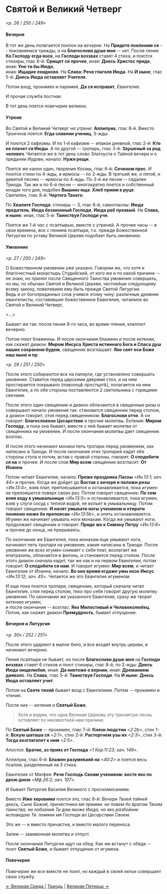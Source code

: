 
# Святой и Великий Четверг

<*p. 26 / 250 / 249*>

#### Вечерня

В тот же день полагается поклон на *вечерне*. На **Придете поклоним ся** -- покланяемся трижды, а на 
**Благослови душе моя** -- нет. После пения **Ко Господу егда воск**, на **Господи воззвах** ставят 4 стиха, 
и поются стихиры, глас 6-й: **Срищет ся прочее**, иная: **Днесь Христос приде**, иная: **Уне ти бы Июдо**,  
иная: **Ищадие ехидново**. На **Слава: Рече глаголя Июда**. На **И ныне**, глас 5-й: 
**Днесь Июда оставляет Учителя**.  

Потом вход, прокимен и паремия, **Да ся исправит**, Евангелие. 

И прочая служба постная. 

В тот день поется *повечерие великое*. 

#### Утреня

Во Святой и Великий Четверг *на утрене*: **Аллилуиа**, глас 8-й. Вместо Троичнов поется: **Егда славнии учениц**, 
3-жды. 

И поются 2 кафизмы. 
И по 1-й кафизме -- ипакои дневной, глас 2-й: **Кто не плачет ся Июды**. 
А по другой -- тропарь, глас 3-й: **Заушеный за род человеч**. 
Читается же в тот день слово Златоуста о Тайной вечери и о предании Иудове, начало: **Нужя рещи**.  

Поется же канон один, творение Космы, глас 6-й: **Сеченом прес**. И поются стихи по 4-жды, а ирмосы -- 
по 2-жды. В третьей же, и пятой, и девятой песнях -- ирмосы по 4-жды. 
По 3-й же песни -- седален Триоди. 
Так же и по 6-й песни -- многократно поется и собственный кондак того дня, подобен **Вышних ища**: 
**Хлеб приим в руце**.   
Светилен, глас 8-й: **Чертога Твоего**. 

По **Хвалите Господа**: стихиры -- 3, глас 6-й, самогласны: **Июда предатель**, **Июда безаконный Господи**, 
**Июда раб лукавый**. На **Слава, и ныне:** иная, глас 5-й: **Таинствуя Господи уче**. 

Поется же *1-й час* с псалтырью, вместе с утреней. А прочие часы -- в свои времена, все с пением псалтыри, 
т.к. прежде Божественной Литургии по уставу Великой Церкви подобает быть омовению.  

#### Умовение

<*p. 27 / 250 / 249*>

О Божественном умовении уже указано. Говорим же, что хотя и благочестный монастырь Студийский, от кого же 
и по какой причине -- не знаю, но принял после Священного Таинства умовение совершать, но мы, по обычаю 
Святой и Великой Церкви, честнейше следующему всему закону, повелеваем ему быть прежде Святой Литургии.  
Ведь и от богопреданных слов учимся этому чину: различные древние евангелисты, составившие божественное 
Евангелие, читаемое во Святой и Великий Четверг, 

<...> 

Бывает же так: после пения 9-го часа, во время чтения, клеплют вечерню. 

Потом поют блаженны. И после окончания блаженн и после ектении, как скажет диакон: **Миром Иисуса Христа 
истиннаго Бога и Спаса душ наших сохранени будем**, священник возглашает: **Яко свят еси Боже наш ныне и пр**. 

<*p. 29 / 251 / 250*>

После этого собираются все на паперти, где установлено совершать умовение. Ставится перед царскими дверями
стол, и на нем простирается покрывало (*паволоцѣ простьртѣ*), полагается на нем Евангелие, а по обе стороны 
поставляются 2 светильника с горящими свечами. 

После этого один священник и диакон облачаются в священные ризы и совершают начало умовения так: становится 
священник перед столом, а диакон говорит, стоя перед священником: **Благослови отче**. А он говорит: 
**Благословено Цесарствие** и прочие молитвы. Ектения: **Миром Господу**, и пока она бывает, вместе с ней
бывает молитва от священника на умовение. И после окончания молитвы дает священник возглас. 

И после этого начинают монахи петь тропари перед умовением, как написано в Триоди. И после окончания 
этих тропарей кадит обе стороны стола и потом, встав с правой стороны, говорит: **О сподобити ся на** и прочее. 
И после слов **Мир всем** священник возгласит: **От Иоанна**. 

Потом читает Евангелие, начало: **Преже праздника Пасхы** <*Ин.13:1; зач. 44*> и прочее. Когда же дойдет 
до **Востав с вечеря и положи ризы** <*Ин.13:4*>, взяв плат, препоясывается и останавливается, пока игумен 
не препояшется поверх своих риз. Потом говорит священник: **По сем влия воду в умывальницю** <*Ин.13:5*> 
и останавливается, пока игумен, взяв у слуги сосуд с теплой водой, не вольет в умывальницу. Потом говорит 
священник: **И начят умывати ногы учеником и отирати понявою еюже бе препоясан** <*Ин.13:5b*>, и опять 
останавливается. Игумен же начинает умывать ноги монахам. Когда же умывают ноги, продолжает священник 
и говорит: **Приде же к Симону Петру** <*Ин.13:6*> и прочее до конца, не прерываясь. 

По окончании же Евангелия, пока монахам еще умывают ноги, начинают петь тропари на умовение, какие 
написаны в Триоди. После умовения же всех игумен снимает с себя плат, возлагает же епитрахиль, облачается 
в фелонь, и становится перед столом. После этого диакон сначала кадит, так же как и на первом Евангелии, 
потом говорит: **О сподобити ся нам**. И говорит игумен: **Мир всем**, и читает Евангелие от Иоанна, 
начало: **Во оно время егдаже умы нозе Иисус** <*Ин.13:12; зач. 45*>. Читается же это Евангелие игуменом. 

И еще пока поются тропари, священник, который сначала читал Евангелие, стоя перед столом, тихо про себя 
говорит другую молитву умовения. По окончании же указанного Евангелия, сразу же творит ектению игумен,  
и после окончания -- возглас: **Яко Милостивый и Человеколюбец**. Потом, как скажет диакон **Премудрость**, 
бывает отпущение. 

#### Вечерня и Литургия

<*p. 30v / 252 / 251*>

После этого ударяют в малое било, и все входят внутрь церкви, и начинают *вечерню*. 

Пения псалтыри не бывает, но после **Благослови душе моя** на **Господи воззвах** ставят 6 стихов и поют 
стихиры, глас 8-й, по 2-жды: **Днесь Июда нищелюбия**, иная: **Да никтоже о вернии**, 
иная: **Дреманием дияволс**. На **Слава**, глас 5-й: **Таинствуя Господи**. 
На **И ныне: Днесь Июда оставляет учит**. 

Потом на **Свете тихий** бывает вход с Евангелием. Потом -- прокимен и чтения. 

После них -- ектения и **Святый Боже**. 

> Хотя и видим, что одна Великая Церковь эту трисвятую песнь оставляет по неизвестной нам причине.  

По **Святый Боже** -- прокимен, глас 7-й: **Князи людстии** <*2:2b*>, 
стих 1-й: **Вскую шаташа ся** <*2:1*>, 
стих 2-й: **Расторгнем узы их** <*2:3*>, 
стих 3-й: **Тогда возглаголет к ним** <*2:5*>. 
    
Апостол: **Братие, аз приях от Господа** <*1 Кор.11:23; зач. 149*>. 

Аллилуиа, глас 6-й: **Блажен разумеваяй на** <*40:2*> и поется весь псалом, разделенный на 3 стиха.  

Евангелие от Матфея: **Рече Господь Своим учеником: весте яко по двою днею** <*Мф.26:2; зач. 107*>. 

И бывает Литургия Василия Великого с проскомисанием. 

Вместо **Иже херовима** поется это, глас 8-й: *Вечери Твоей тайней днесь, Сыне Божий, причястника мя 
приими: не повем бо врагом Твоим таинства, ни лобзания Ти дам якоже Июда, но яко разбойник исповедаю Тя: 
помяни мя Господи во Цесарствии Своем*. 

Это же -- и вместо причастна, и вместо малого переноса. 

Затем -- заамвонная молитва и отпуст. 

После окончания Литургии идут на обед. Как же встанут с обеда -- поют **Святый Боже**, и бывает отпущение 
от игумена. 
   
#### Повечерие

*Повечерие* же все вместе не поют, но каждый в своей келье совершает свою службу.  

[← Великая Среда ](A_21_AST_great_wednesday.md) | [Триодь](README.md#святой-и-великий-четверг) | [Великая Пятница →](A_23_AST_great_friday.md)

